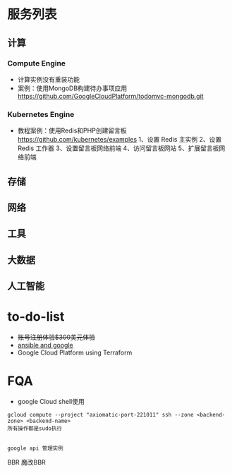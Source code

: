 # 服务列表
## 计算
### Compute Engine
- 计算实例没有重装功能
- 案例：使用MongoDB构建待办事项应用
https://github.com/GoogleCloudPlatform/todomvc-mongodb.git

### Kubernetes Engine
- 教程案例：使用Redis和PHP创建留言板
https://github.com/kubernetes/examples
1、设置 Redis 主实例
2、设置 Redis 工作器
3、设置留言板网络前端
4、访问留言板网站
5、扩展留言板网络前端

## 存储
## 网络
## 工具
## 大数据
## 人工智能

# to-do-list
- ~~账号注册体验$300美元体验~~
- [ansible and google](ansible.md)
- Google Cloud Platform using Terraform



# FQA
- google Cloud shell使用
```
gcloud compute --project "axiomatic-port-221011" ssh --zone <backend-zone> <backend-name>
所有操作都是sudo执行


google api 管理实例

```
BBR
魔改BBR
